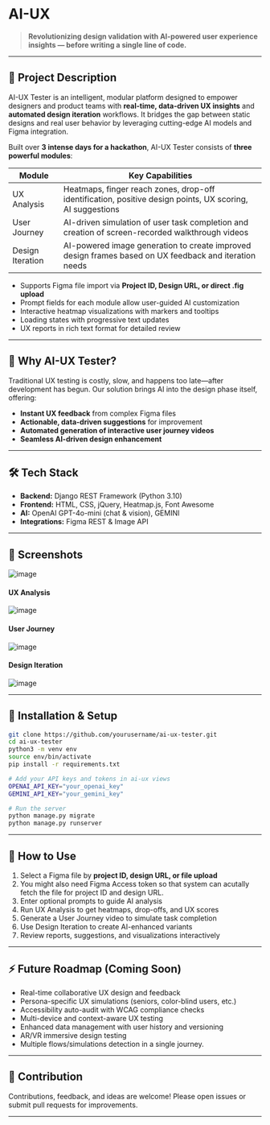 
# AI-UX

> **Revolutionizing design validation with AI-powered user experience insights — before writing a single line of code.**

---

## 🚀 Project Description

AI-UX Tester is an intelligent, modular platform designed to empower designers and product teams with **real-time, data-driven UX insights** and **automated design iteration** workflows. It bridges the gap between static designs and real user behavior by leveraging cutting-edge AI models and Figma integration.

Built over **3 intense days for a hackathon**, AI-UX Tester consists of **three powerful modules**:


| Module           | Key Capabilities                                                                                          |
| ---------------- | --------------------------------------------------------------------------------------------------------- |
| UX Analysis      | Heatmaps, finger reach zones, drop-off identification, positive design points, UX scoring, AI suggestions |
| User Journey     | AI-driven simulation of user task completion and creation of screen-recorded walkthrough videos           |
| Design Iteration | AI-powered image generation to create improved design frames based on UX feedback and iteration needs     |

* Supports Figma file import via **Project ID, Design URL, or direct .fig upload**
* Prompt fields for each module allow user-guided AI customization
* Interactive heatmap visualizations with markers and tooltips
* Loading states with progressive text updates
* UX reports in rich text format for detailed review

---

## 🎯 Why AI-UX Tester?

Traditional UX testing is costly, slow, and happens too late—after development has begun. Our solution brings AI into the design phase itself, offering:

* **Instant UX feedback** from complex Figma files
* **Actionable, data-driven suggestions** for improvement
* **Automated generation of interactive user journey videos**
* **Seamless AI-driven design enhancement**

---

## 🛠️ Tech Stack

* **Backend:** Django REST Framework (Python 3.10)
* **Frontend:** HTML, CSS, jQuery, Heatmap.js, Font Awesome
* **AI:** OpenAI GPT-4o-mini (chat & vision), GEMINI
* **Integrations:** Figma REST & Image API

---

## 📸 Screenshots

![image](https://github.com/user-attachments/assets/56468bf4-6015-463e-9081-03305a86093f)


#### UX Analysis

![image](https://github.com/user-attachments/assets/e4418d7f-233c-483f-ac26-48a5499a2979)


#### User Journey

![image](https://github.com/user-attachments/assets/75a50934-eaeb-4c32-85c9-6889307052c1)


#### Design Iteration

![image](https://github.com/user-attachments/assets/199d5364-e92a-4575-b5dd-285d77eaf3f9)


---

## 🔧 Installation & Setup

```bash
git clone https://github.com/yourusername/ai-ux-tester.git
cd ai-ux-tester
python3 -m venv env
source env/bin/activate
pip install -r requirements.txt

# Add your API keys and tokens in ai-ux views
OPENAI_API_KEY="your_openai_key"
GEMINI_API_KEY="your_gemini_key"

# Run the server
python manage.py migrate
python manage.py runserver
```

---

## 🧪 How to Use

1. Select a Figma file by **project ID, design URL, or file upload**
2. You might also need Figma Access token so that system can acutally fetch the file for project ID and design URL.
3. Enter optional prompts to guide AI analysis
4. Run UX Analysis to get heatmaps, drop-offs, and UX scores
5. Generate a User Journey video to simulate task completion
6. Use Design Iteration to create AI-enhanced variants
7. Review reports, suggestions, and visualizations interactively

---

## ⚡ Future Roadmap (Coming Soon)

* Real-time collaborative UX design and feedback
* Persona-specific UX simulations (seniors, color-blind users, etc.)
* Accessibility auto-audit with WCAG compliance checks
* Multi-device and context-aware UX testing
* Enhanced data management with user history and versioning
* AR/VR immersive design testing
* Multiple flows/simulations detection in a single journey.

---

## 🤝 Contribution

Contributions, feedback, and ideas are welcome!
Please open issues or submit pull requests for improvements.

---
